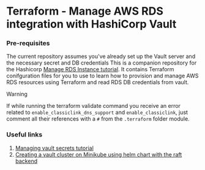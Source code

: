 # Terraform - Manage AWS RDS integration with HashiCorp Vault

### Pre-requisites
The current repository assumes you've already set up the Vault server and the necessary secret and DB credentials
This is a companion repository for the Hashicorp [Manage RDS Instance tutorial](https://developer.hashicorp.com/terraform/tutorials/aws/aws-rds). 
It contains Terraform conifguration files for you to use to learn how to provision and manage AWS RDS resources using
Terraform and read RDS DB credentials from vault.

> [!WARNING]
> If while running the terraform validate command you receive an error related to `enable_classiclink_dns_support` and `enable_classiclink`, just comment all their references with a `#` from the `.terraform` folder module.

### Useful links
1. [Managing vault secrets tutorial](https://developer.hashicorp.com/vault/docs/v1.11.x/secrets/kv/kv-v2)
1. [Creating a vault cluster on Minikube using helm chart with the raft backend](https://developer.hashicorp.com/vault/tutorials/kubernetes/kubernetes-minikube-raft)
